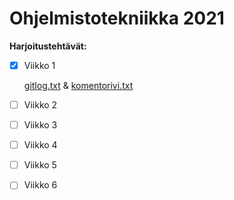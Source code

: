 # Ohjelmistotekniikka 2021

**Harjoitustehtävät:**

- [x] Viikko 1 

  [gitlog.txt](https://github.com/riikkayoki/ot-harjoitustyo/blob/master/laskarit/viikko1/gitlog.txt) & [komentorivi.txt](https://github.com/riikkayoki/ot-harjoitustyo/blob/master/laskarit/viikko1/komentorivi.txt)

- [ ] Viikko 2

- [ ] Viikko 3

- [ ] Viikko 4

- [ ] Viikko 5 

- [ ] Viikko 6
